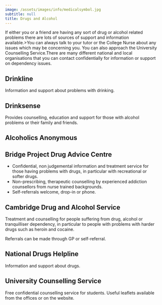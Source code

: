 ```yaml
---
image: /assets/images/info/medicalsymbol.jpg
subtitle: null
title: Drugs and Alcohol
---
```


If either you or a friend are having any sort of drug or alcohol related problems there are lots of sources of support and information available.&gt;You can always talk to your tutor or the College Nurse about any issues which may be concerning you.    You can also approach the University Counselling Service.There are many different national and local organisations that you can contact confidentially for information or support on dependency issues.

## Drinkline

Information and support about problems with drinking.

## Drinksense

Provides counselling, education and support for those with alcohol problems or their family and friends.

## Alcoholics Anonymous

## Bridge Project Drug Advice Centre

- Confidential, non judgemental information and treatment service for those having problems with drugs, in particular with recreational or softer drugs.
- Non-prescribing, therapeutic counselling by experienced addiction counsellors from nurse trained backgrounds.
- Self-referrals welcome, drop-in or phone.

## Cambridge Drug and Alcohol Service

Treatment and counselling for people suffering from drug, alcohol or tranquilliser dependency, in particular to people with problems with harder drugs such as heroin and cocaine.

Referrals can be made through GP or self-referral.

## National Drugs Helpline

Information and support about drugs.

## University Counselling Service

Free confidential counselling service for students. Useful leaflets available from the offices or on the website.